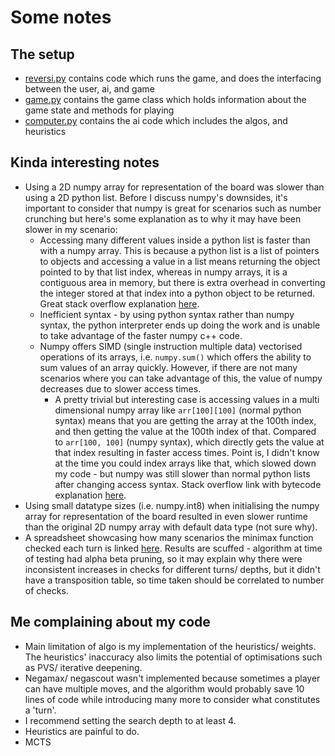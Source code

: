 # Some notes

## The setup

- [reversi.py](reversi.py) contains code which runs the game, and does the interfacing between the user, ai, and game
- [game.py](game.py) contains the game class which holds information about the game state and methods for playing
- [computer.py](computer.py) contains the ai code which includes the algos, and heuristics

## Kinda interesting notes

- Using a 2D numpy array for representation of the board was slower than using a 2D python list. Before I discuss numpy's downsides, it's important to consider that numpy is great for scenarios such as number crunching but here's some explanation as to why it may have been slower in my scenario:
  - Accessing many different values inside a python list is faster than with a numpy array. This is because a python list is a list of pointers to objects and accessing a value in a list means returning the object pointed to by that list index, whereas in numpy arrays, it is a contiguous area in memory, but there is extra overhead in converting the integer stored at that index into a python object to be returned. Great stack overflow explanation [here](https://stackoverflow.com/questions/44224696/converting-numpy-array-to-a-set-takes-too-long/44226069#44226069).
  - Inefficient syntax - by using python syntax rather than numpy syntax, the python interpreter ends up doing the work and is unable to take advantage of the faster numpy c++ code.
  - Numpy offers SIMD (single instruction multiple data) vectorised operations of its arrays, i.e. `numpy.sum()` which offers the ability to sum values of an array quickly. However, if there are not many scenarios where you can take advantage of this, the value of numpy decreases due to slower access times.
    - A pretty trivial but interesting case is accessing values in a multi dimensional numpy array like `arr[100][100]` (normal python syntax) means that you are getting the array at the 100th index, and then getting the value at the 100th index of that. Compared to `arr[100, 100]` (numpy syntax), which directly gets the value at that index resulting in faster access times. Point is, I didn't know at the time you could index arrays like that, which slowed down my code - but numpy was still slower than normal python lists after changing access syntax. Stack overflow link with bytecode explanation [here](https://stackoverflow.com/questions/29281680/numpy-individual-element-access-slower-than-for-lists).
- Using small datatype sizes (i.e. numpy.int8) when initialising the numpy array for representation of the board resulted in even slower runtime than the original 2D numpy array with default data type (not sure why).
- A spreadsheet showcasing how many scenarios the minimax function checked each turn is linked [here](https://docs.google.com/spreadsheets/d/1Bg-CorpUQpmLuJNiVqcAQRPe22uGhv7ZhbHWpEP5OJg/edit?usp=sharing). Results are scuffed - algorithm at time of testing had alpha beta pruning, so it may explain why there were inconsistent increases in checks for different turns/ depths, but it didn't have a transposition table, so time taken should be correlated to number of checks.

## Me complaining about my code

- Main limitation of algo is my implementation of the heuristics/ weights. The heuristics' inaccuracy also limits the potential of optimisations such as PVS/ iterative deepening.
- Negamax/ negascout wasn't implemented because sometimes a player can have multiple moves, and the algorithm would probably save 10 lines of code while introducing many more to consider what constitutes a 'turn'.
- I recommend setting the search depth to at least 4.
- Heuristics are painful to do.
- MCTS
